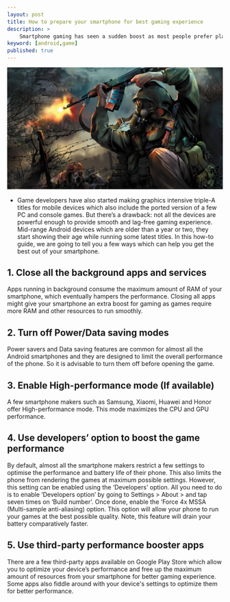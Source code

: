 ```yaml
---
layout: post
title: How to prepare your smartphone for best gaming experience
description: >
    Smartphone gaming has seen a sudden boost as most people prefer playing games on their smartphones.
keyword: [android,game]
published: true
---
```


![androidgame](/assets/img/blog/androidgame.jpg)

* Game developers have also started making graphics intensive triple-A titles for mobile devices which also include the ported version of a few PC and console games. But there’s a drawback: not all the devices are powerful enough to provide smooth and lag-free gaming experience. Mid-range Android devices which are older than a year or two, they start showing their age while running some latest titles. In this how-to guide, we are going to tell you a few ways which can help you get the best out of your smartphone.
## 1. Close all the background apps and services
Apps running in background consume the maximum amount of RAM of your smartphone, which eventually hampers the performance. Closing all apps might give your smartphone an extra boost for gaming as games require more RAM and other resources to run smoothly.
## 2. Turn off Power/Data saving modes
Power savers and Data saving features are common for almost all the Android smartphones and they are designed to limit the overall performance of the phone. So it is advisable to turn them off before opening the game.
## 3. Enable High-performance mode (If available)
A few smartphone makers such as Samsung, Xiaomi, Huawei and Honor offer High-performance mode. This mode maximizes the CPU and GPU performance.
## 4. Use developers’ option to boost the game performance
By default, almost all the smartphone makers restrict a few settings to optimise the performance and battery life of their phone. This also limits the phone from rendering the games at maximum possible settings. However, this setting can be enabled using the ‘Developers’ option.
All you need to do is to enable ‘Developers option’ by going to Settings > About > and tap seven times on ‘Build number’. Once done, enable the ‘Force 4x MSSA (Multi-sample anti-aliasing) option. This option will allow your phone to run your games at the best possible quality. Note, this feature will drain your battery comparatively faster.
## 5. Use third-party performance booster apps
There are a few third-party apps available on Google Play Store which allow you to optimize your device’s performance and free up the maximum amount of resources from your smartphone for better gaming experience. Some apps also fiddle around with your device's settings to optimize them for better performance.
